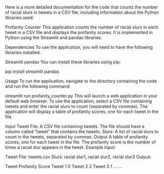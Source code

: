 Here is a more detailed documentation for the code that counts the number of racial slurs in tweets in a CSV file, including information about the Python libraries used:

Profanity Counter
This application counts the number of racial slurs in each tweet in a CSV file and displays the profanity scores. It is implemented in Python using the Streamlit and pandas libraries.

Dependencies
To use the application, you will need to have the following libraries installed:

Streamlit
pandas
You can install these libraries using pip:


pip install streamlit pandas

Usage
To run the application, navigate to the directory containing the code and run the following command:

streamlit run profanity_counter.py
This will launch a web application in your default web browser. To use the application, select a CSV file containing tweets and enter the racial slurs to count (separated by commas). The application will display a table of profanity scores, one for each tweet in the file.

Input
Tweet File: A CSV file containing tweets. The file should have a column called "tweet" that contains the tweets.
Slurs: A list of racial slurs to count in the tweets, separated by commas.
Output
A table of profanity scores, one for each tweet in the file. The profanity score is the number of times a racial slur appears in the tweet.
Example
Input:

Tweet File: tweets.csv
Slurs: racial slur1, racial slur2, racial slur3
Output:

Tweet	Profanity Score
Tweet 1	0
Tweet 2	2
Tweet 3	1
...	...



